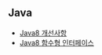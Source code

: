 ## Java

- [Java8 개선사항](https://blog.fupfin.com/?p=27)
- [Java8 함수형 인터페이스](https://multifrontgarden.tistory.com/125?category=471239)
